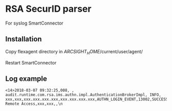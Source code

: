 # RSA SecurID parser
For syslog SmartConnector

## Installation
Copy flexagent directory in $ARCSIGHT_HOME$/current/user/agent/

Restart SmartConnector

## Log example
```
<14>2018-03-07 09:32:25,008, , audit.runtime.com.rsa.ims.authn.impl.AuthenticationBrokerImpl, INFO, xxx,xxx,xxx.xxx.xxx.xxx,xxx.xxx.xxx.xxx,AUTHN_LOGIN_EVENT,13002,SUCCESS,AUTHN_METHOD_SUCCESS,xxx,xxx,xxx,xxx,xxx,xxx,xxx,xxx,xxx,xxx.xxx.xxx.xxx,REMOTEACCESSV3,7,xxx,SecurID_Native,,,AUTHN_LOGIN_EVENT,6,4,xxx,RemoteAccess,xxx,Citrix Remote Access,xxx,xxx,,\n
```
